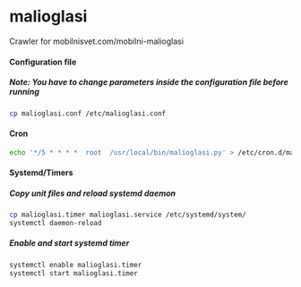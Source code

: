 # malioglasi
Crawler for mobilnisvet.com/mobilni-malioglasi


#### Configuration file
##### Note: You have to change parameters inside the configuration file before running
```bash
cp malioglasi.conf /etc/malioglasi.conf
```

#### Cron
```bash
echo '*/5 * * * *  root  /usr/local/bin/malioglasi.py' > /etc/cron.d/malioglasi
```

#### Systemd/Timers
##### Copy unit files and reload systemd daemon
```bash
cp malioglasi.timer malioglasi.service /etc/systemd/system/
systemctl daemon-reload
```

##### Enable and start systemd timer
```bash
systemctl enable malioglasi.timer
systemctl start malioglasi.timer
```
